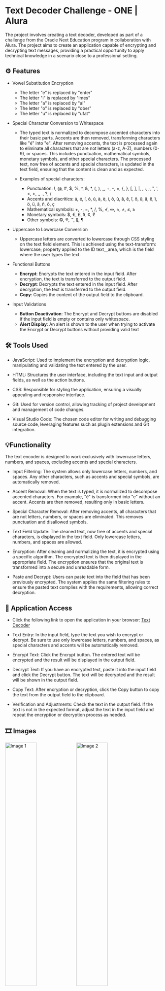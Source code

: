 # Text Decoder Challenge - ONE | Alura
The project involves creating a text decoder, developed as part of a challenge from the Oracle Next Education program in collaboration with Alura. The project aims to create an application capable of encrypting and decrypting text messages, providing a practical opportunity to apply technical knowledge in a scenario close to a professional setting.

## ⚙ Features

* Vowel Substitution Encryption

  * The letter "e" is replaced by "enter"
  * The letter "i" is replaced by "imes"
  * The letter "a" is replaced by "ai"
  * The letter "o" is replaced by "ober"
  * The letter "u" is replaced by "ufat"

* Special Character Conversion to Whitespace

  * The typed text is normalized to decompose accented characters into their basic parts. Accents are then removed, transforming characters like "é" into "e". After removing accents, the text is processed again to eliminate all characters that are not letters (a-z, A-Z), numbers (0-9), or spaces. This includes punctuation, mathematical symbols, monetary symbols, and other special characters. The processed text, now free of accents and special characters, is updated in the text field, ensuring that the content is clean and as expected.

  * Examples of special characters:
    * Punctuation: !, @, #, $, %, ^, &, *, (, ), _, +, -, =, {, }, [, ], |, , :, ;, ", ', <, >, ,, ., ?, /
    * Accents and diacritics: á, é, í, ó, ú, à, è, ì, ò, ù, â, ê, î, ô, û, ä, ë, ï, ö, ü, ã, ñ, õ, ç
    * Mathematical symbols: +, -, =, *, /, %, √, ∞, ≈, ≠, ≤, ≥
    * Monetary symbols: $, €, £, ¥, ¢, ₹
    * Other symbols: ©, ®, ™, §, ¶

* Uppercase to Lowercase Conversion

  * Uppercase letters are converted to lowercase through CSS styling on the text field element. This is achieved using the text-transform: lowercase; property applied to the ID text__area, which is the field where the user types the text.

* Functional Buttons
  * <b>Encrypt</b>: Encrypts the text entered in the input field. After encryption, the text is transferred to the output field.
  * <b>Decrypt</b>: Decrypts the text entered in the input field. After decryption, the text is transferred to the output field.
  * <b>Copy</b>: Copies the content of the output field to the clipboard.

* Input Validations
  * <b>Button Deactivation</b>: The Encrypt and Decrypt buttons are disabled if the input field is empty or contains only whitespace.
  * <b>Alert Display</b>: An alert is shown to the user when trying to activate the Encrypt or Decrypt buttons without providing valid text
  
## 🛠️ Tools Used
* JavaScript: Used to implement the encryption and decryption logic, manipulating and validating the text entered by the user.

* HTML: Structures the user interface, including the text input and output fields, as well as the action buttons.

* CSS: Responsible for styling the application, ensuring a visually appealing and responsive interface.

* Git: Used for version control, allowing tracking of project development and management of code changes.

* Visual Studio Code: The chosen code editor for writing and debugging source code, leveraging features such as plugin extensions and Git integration.

## 💡Functionality
The text encoder is designed to work exclusively with lowercase letters, numbers, and spaces, excluding accents and special characters.

* Input Filtering: The system allows only lowercase letters, numbers, and spaces. Any other characters, such as accents and special symbols, are automatically removed.

* Accent Removal: When the text is typed, it is normalized to decompose accented characters. For example, "é" is transformed into "e" without an accent. Accents are then removed, resulting only in basic letters.

* Special Character Removal: After removing accents, all characters that are not letters, numbers, or spaces are eliminated. This removes punctuation and disallowed symbols.

* Text Field Update: The cleaned text, now free of accents and special characters, is displayed in the text field. Only lowercase letters, numbers, and spaces are allowed.

* Encryption: After cleaning and normalizing the text, it is encrypted using a specific algorithm. The encrypted text is then displayed in the appropriate field. The encryption ensures that the original text is transformed into a secure and unreadable form.

* Paste and Decrypt: Users can paste text into the field that has been previously encrypted. The system applies the same filtering rules to ensure the pasted text complies with the requirements, allowing correct decryption.

## 📲 Application Access

* Click the following link to open the application in your browser: <a href="https://text-decoder-psi.vercel.app/">Text Decoder</a>

* Text Entry: In the input field, type the text you wish to encrypt or decrypt. Be sure to use only lowercase letters, numbers, and spaces, as special characters and accents will be automatically removed.

* Encrypt Text: Click the Encrypt button. The entered text will be encrypted and the result will be displayed in the output field.

* Decrypt Text: If you have an encrypted text, paste it into the input field and click the Decrypt button. The text will be decrypted and the result will be shown in the output field.

* Copy Text: After encryption or decryption, click the Copy button to copy the text from the output field to the clipboard.

* Verification and Adjustments: Check the text in the output field. If the text is not in the expected format, adjust the text in the input field and repeat the encryption or decryption process as needed.

## 🎞️ Images
<img src="https://github.com/user-attachments/assets/373f56c9-c08e-46c0-bd9e-40bd054ce79e" width="45%" height="auto" alt="Image 1">
<img src="https://github.com/user-attachments/assets/da00cc92-9065-4060-9af6-0c1fd89ca76e" width="45%" height="auto" alt="Image 2">

# Challenge Decodificador de Texto - ONE | Alura
O projeto envolve a criação de um decodificador de texto,  desenvolvido como parte de um desafio do programa Oracle Next Education em colaboração com a Alura. O projeto visa criar uma aplicação capaz de criptografar e descriptografar mensagens de texto, oferecendo uma oportunidade prática para aplicar conhecimentos técnicos em uma situação próxima à realidade profissional.

## ⚙ Features

* Criptografia por Substituição de Vogais

  * Letra "e" é substituída por "enter"
  * Letra "i" é substituída por "imes"
  * Letra "a" é substituída por "ai"
  * Letra "o" é substituída por "ober"
  * Letra "u" é substituída por "ufat"

* Conversão de Caracteres Especiais para Espaços em Branco

  * O texto digitado é normalizado para decompor caracteres acentuados em suas partes básicas. Em seguida, os acentos são removidos, transformando caracteres como "é" em "e". Após a remoção dos acentos, o texto é processado novamente para eliminar todos os caracteres que não sejam letras (a-z, A-Z), números (0-9) ou espaços. Isso inclui pontuação, símbolos matemáticos, monetários e outros caracteres especiais. O texto processado, agora sem acentos e caracteres especiais, é atualizado no campo de texto, garantindo que o conteúdo fique limpo e conforme esperado.
  
  * Exemplos dos caracteres especiais:
    * Pontuação: !, @, #, $, %, ^, &, *, (, ), _, +, -, =, {, }, [, ], |, \, :, ;, ", ', <, >, ,, ., ?, /
    * Acentos e diacríticos: á, é, í, ó, ú, à, è, ì, ò, ù, â, ê, î, ô, û, ä, ë, ï, ö, ü, ã, ñ, õ, ç
    * Símbolos matemáticos: +, -, =, *, /, %, √, ∞, ≈, ≠, ≤, ≥
    * Símbolos monetários: $, €, £, ¥, ¢, ₹
    * Outros símbolos: ©, ®, ™, §, ¶

* Conversão de Letra Maiúscula para Letra Minúscula
  
  * A conversão de letras maiúsculas para minúsculas foi feita através da estilização CSS no elemento de campo de texto. Isso é realizado utilizando a propriedade text-transform: lowercase; aplicada ao ID text__area, que é o campo onde o usuário digita o texto.
 
* Botões Funcionais
  * <b>Encrypt</b>: Criptografa o texto inserido no campo de entrada. Após a criptografia, o texto é transferido para o campo de saída.
  * <b>Decrypt</b>: Descriptografa o texto inserido no campo de entrada. Após a descriptografia, o texto é transferido para o campo de saída.
  * <b>Copy</b>: Copia o conteúdo do campo de saída para a área de transferência.

* Validações de Entrada
  * <b>Desativação dos Botões</b>: Os botões Encrypt e Decrypt são desativados se o campo de entrada estiver vazio ou contiver apenas espaços em branco.
  * <b>Exibição de Alerta</b>: Um alerta é exibido ao usuário quando tenta acionar os botões Encrypt ou Decrypt sem fornecer um texto válido.
 
## 🛠️ Ferramentas Utilizadas
* JavaScript: Utilizado para implementar a lógica de criptografia e descriptografia, manipulando e validando o texto inserido pelo usuário.

* HTML: Estrutura a interface do usuário, incluindo os campos de entrada e saída de texto, bem como os botões de ação.

* CSS: Responsável pela estilização da aplicação, garantindo uma interface visualmente agradável e responsiva.

* Git: Utilizado para controle de versão, permitindo acompanhar o desenvolvimento do projeto e gerenciar alterações no código.
* Visual Studio Code: Editor de código escolhido para escrever e depurar o código-fonte, aproveitando suas funcionalidades como extensão de plugins e integração com Git.

## 💡Funcionalidade
O codificador de texto é projetado para trabalhar exclusivamente com letras minúsculas, números e espaços, excluindo acentos e caracteres especiais.

* Filtragem de Entrada: O sistema permite apenas letras minúsculas, números e espaços. Qualquer caractere diferente, como acentos e símbolos especiais, é removido automaticamente.

* Remoção de Acentos: Quando o texto é digitado, ele é normalizado para decompor caracteres acentuados. Por exemplo, "é" é transformado em "e" sem acento. Em seguida, os acentos são removidos, resultando apenas nas letras básicas.

* Remoção de Caracteres Especiais: Após a remoção dos acentos, todos os caracteres que não sejam letras, números ou espaços são eliminados. Isso remove pontuações e símbolos não permitidos.

* Atualização do Campo de Texto: O texto limpo, agora livre de acentos e caracteres especiais, é exibido no campo de texto. Apenas letras minúsculas, números e espaços são permitidos.

* Criptografia: Após a limpeza e normalização do texto, ele é criptografado usando um algoritmo específico. O texto criptografado é então exibido no campo apropriado. A criptografia garante que o texto original seja transformado em uma forma segura e ilegível. 

* Colar e Descriptografar: Usuários podem colar texto no campo que já foi criptografado anteriormente. O sistema aplica as mesmas regras de filtragem para garantir que o texto colado esteja em conformidade com os requisitos, permitindo uma descriptografia correta.

## 📲 Acesso à Aplicação

* Clique no seguinte link da aplicação para abrir a aplicação no seu navegador: <a href="https://text-decoder-psi.vercel.app/">Text Decoder</a>

* Inserção de Texto: No campo de entrada, digite o texto que deseja criptografar ou descriptografar. Certifique-se de usar apenas letras minúsculas, números e espaços, pois caracteres especiais e acentos serão removidos automaticamente.
  
* Criptografar Texto: Clique no botão Encrypt (Criptografar). O texto inserido será criptografado e o resultado será exibido no campo de saída. 

* Descriptografar Texto: Se você tiver um texto criptografado, cole-o no campo de entrada e clique no botão Decrypt (Descriptografar). O texto será descriptografado e o resultado será mostrado no campo de saída. 

* Copiar Texto: Após a criptografia ou descriptografia, clique no botão Copy (Copiar) para copiar o texto do campo de saída para a área de transferência. 

* Verificação e Ajustes: Verifique o texto no campo de saída. Caso o texto não esteja no formato esperado, ajuste o texto no campo de entrada e repita o processo de criptografia ou descriptografia conforme necessário.

## 🎞️ Imagens
<img src="https://github.com/user-attachments/assets/373f56c9-c08e-46c0-bd9e-40bd054ce79e" width="45%" height="auto" alt="Image 1">
<img src="https://github.com/user-attachments/assets/da00cc92-9065-4060-9af6-0c1fd89ca76e" width="45%" height="auto" alt="Image 2">
